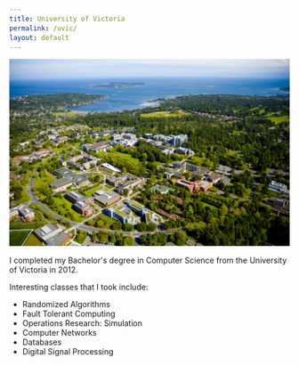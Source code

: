 ```yaml
---
title: University of Victoria
permalink: /uvic/
layout: default
---
```


![UVic campus](/static/uvic.jpg)

I completed my Bachelor's degree in Computer Science from the University of Victoria in 2012.

Interesting classes that I took include:

* Randomized Algorithms
* Fault Tolerant Computing
* Operations Research: Simulation
* Computer Networks
* Databases
* Digital Signal Processing
